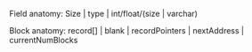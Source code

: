Field anatomy:
Size | type | int/float/(size | varchar)

Block anatomy:
record[] | blank | recordPointers | nextAddress | currentNumBlocks
